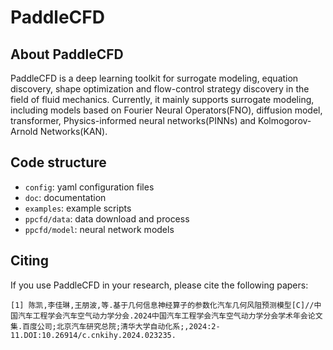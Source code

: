 # PaddleCFD

## About PaddleCFD

PaddleCFD is a deep learning toolkit for surrogate modeling, equation discovery, shape optimization and flow-control strategy discovery in the field of fluid mechanics. Currently, it mainly supports surrogate modeling, including models based on Fourier Neural Operators(FNO), diffusion model, transformer, Physics-informed neural networks(PINNs) and Kolmogorov-Arnold Networks(KAN).

## Code structure

- `config`: yaml configuration files
- `doc`: documentation
- `examples`: example scripts
- `ppcfd/data`: data download and process
- `ppcfd/model`: neural network models


## Citing

If you use PaddleCFD in your research, please cite the following papers:
```
[1] 陈凯,李佳琳,王朋波,等.基于几何信息神经算子的参数化汽车几何风阻预测模型[C]//中国汽车工程学会汽车空气动力学分会.2024中国汽车工程学会汽车空气动力学分会学术年会论文集.百度公司;北京汽车研究总院;清华大学自动化系;,2024:2-11.DOI:10.26914/c.cnkihy.2024.023235.
```
